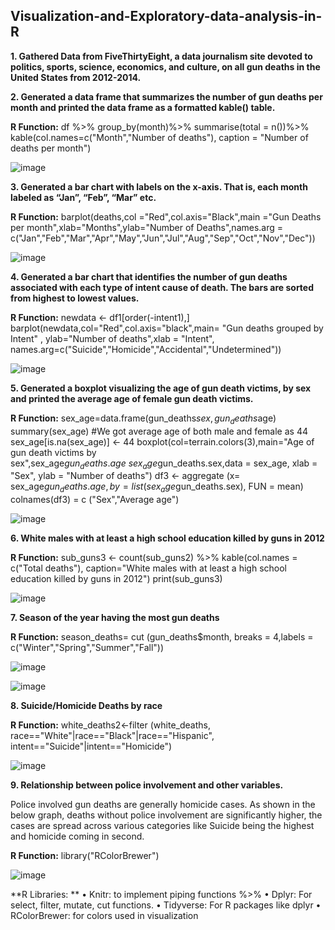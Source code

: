 ## Visualization-and-Exploratory-data-analysis-in-R


**1.	Gathered Data from FiveThirtyEight, a data journalism site devoted to politics, sports, science, economics, and culture, on all gun deaths in the United States from 2012-2014.**



**2.	Generated a data frame that summarizes the number of gun deaths per month and printed the data frame as a formatted kable() table.**

   **R Function:** df %>%
   group_by(month)%>%
   summarise(total = n())%>%
   kable(col.names=c("Month","Number of deaths"), caption = "Number of deaths per month")

   ![image](https://user-images.githubusercontent.com/15854238/147426590-017845a5-7b39-4c6b-b64e-f0f9699d221d.png)



**3.	Generated a bar chart with labels on the x-axis. That is, each month labeled as “Jan”, “Feb”, “Mar” etc.**

   **R Function:** barplot(deaths,col ="Red",col.axis="Black",main ="Gun Deaths per month",xlab="Months",ylab="Number of Deaths",names.arg =           c("Jan","Feb","Mar","Apr","May","Jun","Jul","Aug","Sep","Oct","Nov","Dec"))
 
   ![image](https://user-images.githubusercontent.com/15854238/147426599-c799db91-b1bb-4b0d-820d-26d61208557f.png)



**4.	Generated a bar chart that identifies the number of gun deaths associated with each type of intent cause of death. The bars are sorted from highest to lowest values.**

   **R Function:** newdata <- df1[order(-intent1),]
   barplot(newdata,col="Red",col.axis="black",main= "Gun deaths grouped by Intent" , ylab="Number of deaths",xlab = "Intent", names.arg=c("Suicide","Homicide","Accidental","Undetermined"))

 
   ![image](https://user-images.githubusercontent.com/15854238/147426603-2adcf270-2d62-4d66-b9bf-26828a6b01cd.png)



**5.	Generated a boxplot visualizing the age of gun death victims, by sex and printed the average age of female gun death victims.**

   **R Function:** sex_age=data.frame(gun_deaths$sex,gun_deaths$age)
   summary(sex_age) #We got average age of both male and female as 44
   sex_age[is.na(sex_age)] <- 44
   boxplot(col=terrain.colors(3),main="Age of gun death victims by sex",sex_age$gun_deaths.age~sex_age$gun_deaths.sex,data = sex_age, xlab = "Sex", ylab = "Number of deaths")
   df3 <- aggregate (x= sex_age$gun_deaths.age, 
   by = list(sex_age$gun_deaths.sex), FUN = mean)
   colnames(df3) = c ("Sex","Average age")

   ![image](https://user-images.githubusercontent.com/15854238/147426613-28324b79-442f-4fe7-b51b-1d674b74ee8c.png)

 
 
**6.	White males with at least a high school education killed by guns in 2012**

   **R Function:** sub_guns3 <- count(sub_guns2) %>%
   kable(col.names = c("Total deaths"), caption="White males with at least a high school      education killed by guns in 2012")
   print(sub_guns3)
 
   ![image](https://user-images.githubusercontent.com/15854238/147426624-dbfaac8d-a7e2-43b8-b952-a31ca074a851.png)



**7.	Season of the year having the most gun deaths**

   **R Function:** season_deaths= cut (gun_deaths$month, breaks = 4,labels = c("Winter","Spring","Summer","Fall"))
 
   ![image](https://user-images.githubusercontent.com/15854238/147426629-2678bd44-a8a4-4b83-ab1d-12833dfb5eec.png)

   ![image](https://user-images.githubusercontent.com/15854238/147426634-73a61f28-b964-49b7-bf8c-2752ddce9135.png)



**8.	Suicide/Homicide Deaths by race**

   **R Function:** white_deaths2<-filter (white_deaths, race=="White"|race=="Black"|race=="Hispanic", intent=="Suicide"|intent=="Homicide")

   ![image](https://user-images.githubusercontent.com/15854238/147426640-af4638ee-b13a-4db2-92e2-d5ac804edc43.png)



**9.	Relationship between police involvement and other variables.**

   Police involved gun deaths are generally homicide cases. As shown in the below graph, deaths without police involvement are significantly higher, the cases are spread    across various categories like Suicide being the highest and homicide coming in second. 

**R Function:** library("RColorBrewer")

  ![image](https://user-images.githubusercontent.com/15854238/147426668-d82ee360-f65f-40b6-9449-351fc6b05ac5.png)

 
 
**R Libraries: **
•	Knitr: to implement piping functions %>%
•	Dplyr: For select, filter, mutate, cut functions.
•	Tidyverse: For R packages like dplyr
•	RColorBrewer: for colors used in visualization 


